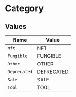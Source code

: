 # Category


## Values

| Name         | Value        |
| ------------ | ------------ |
| `Nft`        | NFT          |
| `Fungible`   | FUNGIBLE     |
| `Other`      | OTHER        |
| `Deprecated` | DEPRECATED   |
| `Sale`       | SALE         |
| `Tool`       | TOOL         |